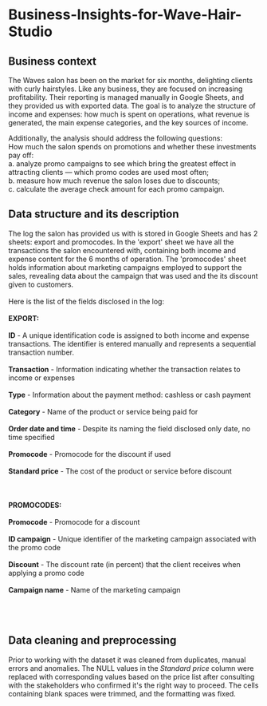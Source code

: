 # Business-Insights-for-Wave-Hair-Studio
## Business context
The Waves salon has been on the market for six months, delighting clients with curly hairstyles. Like any business, they are focused on increasing profitability. Their reporting is managed manually in Google Sheets, and they provided us with exported data. The goal is to analyze the structure of income and expenses: how much is spent on operations, what revenue is generated, the main expense categories, and the key sources of income. <br/>

Additionally, the analysis should address the following questions: <br/>
How much the salon spends on promotions and whether these investments pay off: <br/>
a. analyze promo campaigns to see which bring the greatest effect in attracting clients — which promo codes are used most often; <br/>
b. measure how much revenue the salon loses due to discounts; <br/>
c. calculate the average check amount for each promo campaign. <br/>

## Data structure and its description
The log the salon has provided us with is stored in Google Sheets and has 2 sheets: export and promocodes. In the 'export' sheet we have all the transactions the salon encountered with, containing both income and expense content for the 6 months of operation. The 'promocodes' sheet holds information about marketing campaigns employed to support the sales, revealing data about the campaign that was used and the its discount given to customers.  <br/>
 <br/>
Here is the list of the fields disclosed in the log: <br/>
<br/>
**EXPORT:** <br/>
 <br/>
**ID** - A unique identification code is assigned to both income and expense transactions. The identifier is entered manually and represents a sequential transaction number. <br/>
<br/>
**Transaction** - Information indicating whether the transaction relates to income or expenses <br/>
<br/>
**Type** - Information about the payment method: cashless or cash payment  <br/>
<br/>
**Category** - Name of the product or service being paid for <br/>
<br/>
**Order date and time** - Despite its naming the field disclosed only date, no time specified <br/>
<br/>
**Promocode** - Promocode for the discount if used <br/>
<br/>
**Standard price** - The cost of the product or service before discount <br/>
<br/>
 <br/>
 <br/>
**PROMOCODES:**  <br/>
<br/> 
**Promocode** - Promocode for a discount<br/>
<br/>
**ID campaign** - Unique identifier of the marketing campaign associated with the promo code<br/>
<br/>
**Discount** - The discount rate (in percent) that the client receives when applying a promo code<br/>
<br/>
**Campaign name** - Name of the marketing campaign<br/>
<br/>
<br/>
<br/>
## Data cleaning and preprocessing
Prior to working with the dataset it was cleaned from duplicates, manual errors and anomalies. The NULL values in the *Standard price* column were replaced with corresponding values based on the price list after consulting with the stakeholders who confirmed it's the right way to proceed. The cells containing blank spaces were trimmed, and the formatting was fixed. 
